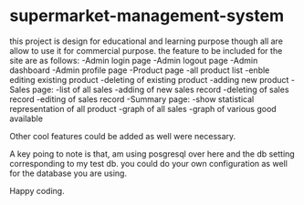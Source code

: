 # supermarket-management-system
this project is design for educational and learning purpose though all are allow to use it for commercial purpose.
the feature to be included for the site are as follows:
  -Admin login page
  -Admin logout page
  -Admin dashboard
  -Admin profile page
  -Product page
    -all product list
    -enble editing existing product
    -deleting of existing product
    -adding new product
  -Sales page:
    -list of all sales
    -adding of new sales record
    -deleting of sales record
    -editing of sales record
  -Summary page:
    -show statistical representation of all product
    -graph of all sales
    -graph of various good available
    
Other cool features could be added as well were necessary.

A key poing to note is that, am using posgresql over here
and the db setting corresponding to my test db. you could do
your own configuration as well for the database you are using.

Happy coding.
